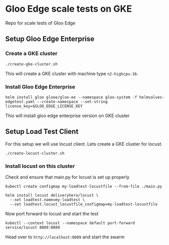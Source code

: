 # Gloo Edge scale tests on GKE
Repo for scale tests of Gloo Edge

## Setup Gloo Edge Enterprise

### Create a GKE cluster
`./create-gke-cluster.sh`

This will create a GKE cluster with machine type `n2-highcpu-16`.

### Install Gloo Edge Enterprise
`helm install gloo glooe/gloo-ee --namespace gloo-system -f helmvalues-edgetest.yaml --create-namespace --set-string license_key=$GLOO_EDGE_LICENSE_KEY`

This will install gloo edge enterprise version on GKE cluster

## Setup Load Test Client
For this setup we will use locust client. Lets create a GKE cluster for locust.

`./create-locust-cluster.sh`

### Install locust on this cluster
Check and ensure that main.py for locust is set up properly

```
kubectl create configmap my-loadtest-locustfile --from-file ./main.py

helm install locust deliveryhero/locust \
  --set loadtest.name=my-loadtest \
  --set loadtest.locust_locustfile_configmap=my-loadtest-locustfile
```

Now port forward to locust and start the test
```
kubectl --context locust --namespace default port-forward service/locust 8089:8089
```

Head over to `http://localhost:8089` and start the swarm
